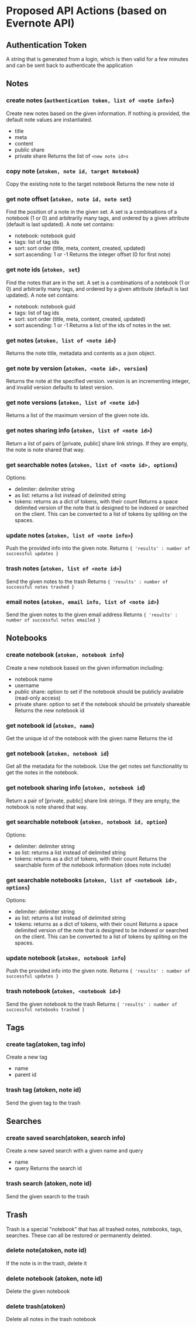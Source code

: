 # Proposed API Actions (based on Evernote API)

## Authentication Token
A string that is generated from a login, which is then valid for a few minutes and can be sent back to authenticate the application

## Notes

### create notes (`authentication token, list of <note info>`)
Create new notes based on the given information. If nothing is provided, the default note values are instantiated.
- title
- meta
- content
- public share
- private share
Returns the list of `<new note id>s`

### copy note (`atoken, note id, target Notebook`)
Copy the existing note to the target notebook
Returns the new note id

### get note offset (`atoken, note id, note set`)
Find the position of a note in the given set. A set is a combinations of a notebook (1 or 0) and arbitrarily many tags, and ordered by a given attribute (default is last updated). A note set contains:
- notebook: notebook guid
- tags: list of tag ids
- sort: sort order (title, meta, content, created, updated)
- sort ascending: 1 or -1
Returns the integer offset (0 for first note)

### get note ids (`atoken, set`)
Find the notes that are in the set. A set is a combinations of a notebook (1 or 0) and arbitrarily many tags, and ordered by a given attribute (default is last updated). A note set contains:
- notebook: notebook guid
- tags: list of tag ids
- sort: sort order (title, meta, content, created, updated)
- sort ascending: 1 or -1
Returns a list of the ids of notes in the set.

### get notes (`atoken, list of <note id>`)
Returns the note title, metadata and contents as a json object.

### get note by version (`atoken, <note id>, version`)
Returns the note at the specified version. version is an incrementing integer, and invalid version defaults to latest version.

### get note versions (`atoken, list of <note id>`)
Returns a list of the maximum version of the given note ids.

### get notes sharing info (`atoken, list of <note id>`)
Return a list of pairs of [private, public] share link strings. If they are empty, the note is note shared that way.

### get searchable notes (`atoken, list of <note id>, options`)
Options:
- delimiter: delimiter string
- as list: returns a list instead of delimited string
- tokens: returns as a dict of tokens, with their count
Returns a space delimited version of the note that is designed to be indexed or searched on the client. This can be converted to a list of tokens by spliting on the spaces.

### update notes (`atoken, list of <note info>`)
Push the provided info into the given note.
Returns `{ 'results' : number of successful updates }`

### trash notes (`atoken, list of <note id>`)
Send the given notes to the trash
Returns `{ 'results' : number of successful notes trashed }`

### email notes (`atoken, email info, list of <note id>`)
Send the given notes to the given email address
Returns `{ 'results' : number of successful notes emailed }`


## Notebooks

### create notebook (`atoken, notebook info`)
Create a new notebook based on the given information including:
- notebook name
- username
- public share: option to set if the notebook should be publicly available (read-only access)
- private share: option to set if the notebook should be privately shareable
Returns the new notebook id

### get notebook id (`atoken, name`)
Get the unique id of the notebook with the given name
Returns the id

### get notebook (`atoken, notebook id`)
Get all the metadata for the notebook. Use the get notes set functionality to get the notes in the notebook.

### get notebook sharing info (`atoken, notebook id`)
Return a pair of [private, public] share link strings. If they are empty, the notebook is note shared that way.

### get searchable notebook (`atoken, notebook id, option`)
Options:
- delimiter: delimiter string
- as list: returns a list instead of delimited string
- tokens: returns as a dict of tokens, with their count
Returns the searchable form of the notebook information (does note include)

### get searchable notebooks (`atoken, list of <notebook id>, options`)
Options:
- delimiter: delimiter string
- as list: returns a list instead of delimited string
- tokens: returns as a dict of tokens, with their count
Returns a space delimited version of the note that is designed to be indexed or searched on the client. This can be converted to a list of tokens by spliting on the spaces.

### update notebook (`atoken, notebook info`)
Push the provided info into the given note.
Returns `{ 'results' : number of successful updates }`

### trash notebook (`atoken, <notebook id>`)
Send the given notebook to the trash
Returns `{ 'results' : number of successful notebooks trashed }`


## Tags

### create tag(atoken, tag info)
Create a new tag
- name
- parent id

### trash tag (atoken, note id)
Send the given tag to the trash

## Searches

### create saved search(atoken, search info)
Create a new saved search with a given name and query
- name
- query
Returns the search id

### trash search (atoken, note id)
Send the given search to the trash

## Trash
Trash is a special "notebook" that has all trashed notes, notebooks, tags, searches. These can all be restored or permanently deleted.

### delete note(atoken, note id)
If the note is in the trash, delete it

### delete notebook (atoken, note id)
Delete the given notebook

### delete trash(atoken)
Delete all notes in the trash notebook